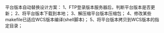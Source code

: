 平台版本自动替换设计方案：
1、FTP登录版本服务器后，判断平台版本是否更新；
2、将平台版本下载到本地；
3、解压缩平台版本压缩包；
4、修改某些makefile已适应WCS版本编译(shell脚本)；
5、将平台版本拷贝到WCS版本的指定目录；

